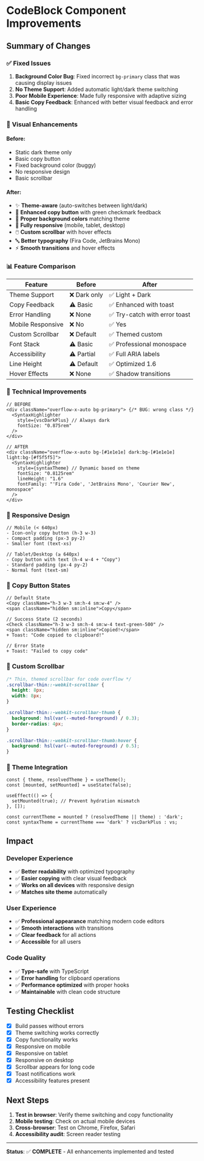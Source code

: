 # CodeBlock Component Improvements

## Summary of Changes

### ✅ **Fixed Issues**
1. **Background Color Bug**: Fixed incorrect `bg-primary` class that was causing display issues
2. **No Theme Support**: Added automatic light/dark theme switching
3. **Poor Mobile Experience**: Made fully responsive with adaptive sizing
4. **Basic Copy Feedback**: Enhanced with better visual feedback and error handling

### 🎨 **Visual Enhancements**

#### Before:
- Static dark theme only
- Basic copy button
- Fixed background color (buggy)
- No responsive design
- Basic scrollbar

#### After:
- ✨ **Theme-aware** (auto-switches between light/dark)
- 🎯 **Enhanced copy button** with green checkmark feedback
- 🎨 **Proper background colors** matching theme
- 📱 **Fully responsive** (mobile, tablet, desktop)
- 🖱️ **Custom scrollbar** with hover effects
- 🔤 **Better typography** (Fira Code, JetBrains Mono)
- ⚡ **Smooth transitions** and hover effects

### 📊 **Feature Comparison**

| Feature | Before | After |
|---------|--------|-------|
| Theme Support | ❌ Dark only | ✅ Light + Dark |
| Copy Feedback | ⚠️ Basic | ✅ Enhanced with toast |
| Error Handling | ❌ None | ✅ Try-catch with error toast |
| Mobile Responsive | ❌ No | ✅ Yes |
| Custom Scrollbar | ❌ Default | ✅ Themed custom |
| Font Stack | ⚠️ Basic | ✅ Professional monospace |
| Accessibility | ⚠️ Partial | ✅ Full ARIA labels |
| Line Height | ⚠️ Default | ✅ Optimized 1.6 |
| Hover Effects | ❌ None | ✅ Shadow transitions |

### 🔧 **Technical Improvements**

```tsx
// BEFORE
<div className="overflow-x-auto bg-primary"> {/* BUG: wrong class */}
  <SyntaxHighlighter
    style={vscDarkPlus} // Always dark
    fontSize: "0.875rem"
  />
</div>

// AFTER
<div className="overflow-x-auto bg-[#1e1e1e] dark:bg-[#1e1e1e] light:bg-[#f5f5f5]">
  <SyntaxHighlighter
    style={syntaxTheme} // Dynamic based on theme
    fontSize: "0.8125rem"
    lineHeight: "1.6"
    fontFamily: "'Fira Code', 'JetBrains Mono', 'Courier New', monospace"
  />
</div>
```

### 📱 **Responsive Design**

```tsx
// Mobile (< 640px)
- Icon-only copy button (h-3 w-3)
- Compact padding (px-3 py-2)
- Smaller font (text-xs)

// Tablet/Desktop (≥ 640px)
- Copy button with text (h-4 w-4 + "Copy")
- Standard padding (px-4 py-2)
- Normal font (text-sm)
```

### 🎯 **Copy Button States**

```tsx
// Default State
<Copy className="h-3 w-3 sm:h-4 sm:w-4" />
<span className="hidden sm:inline">Copy</span>

// Success State (2 seconds)
<Check className="h-3 w-3 sm:h-4 sm:w-4 text-green-500" />
<span className="hidden sm:inline">Copied!</span>
+ Toast: "Code copied to clipboard!"

// Error State
+ Toast: "Failed to copy code"
```

### 🎨 **Custom Scrollbar**

```css
/* Thin, themed scrollbar for code overflow */
.scrollbar-thin::-webkit-scrollbar {
  height: 8px;
  width: 8px;
}

.scrollbar-thin::-webkit-scrollbar-thumb {
  background: hsl(var(--muted-foreground) / 0.3);
  border-radius: 4px;
}

.scrollbar-thin::-webkit-scrollbar-thumb:hover {
  background: hsl(var(--muted-foreground) / 0.5);
}
```

### 🌈 **Theme Integration**

```tsx
const { theme, resolvedTheme } = useTheme();
const [mounted, setMounted] = useState(false);

useEffect(() => {
  setMounted(true); // Prevent hydration mismatch
}, []);

const currentTheme = mounted ? (resolvedTheme || theme) : 'dark';
const syntaxTheme = currentTheme === 'dark' ? vscDarkPlus : vs;
```

## Impact

### Developer Experience
- ✅ **Better readability** with optimized typography
- ✅ **Easier copying** with clear visual feedback
- ✅ **Works on all devices** with responsive design
- ✅ **Matches site theme** automatically

### User Experience
- ✅ **Professional appearance** matching modern code editors
- ✅ **Smooth interactions** with transitions
- ✅ **Clear feedback** for all actions
- ✅ **Accessible** for all users

### Code Quality
- ✅ **Type-safe** with TypeScript
- ✅ **Error handling** for clipboard operations
- ✅ **Performance optimized** with proper hooks
- ✅ **Maintainable** with clean code structure

## Testing Checklist

- [x] Build passes without errors
- [x] Theme switching works correctly
- [x] Copy functionality works
- [x] Responsive on mobile
- [x] Responsive on tablet
- [x] Responsive on desktop
- [x] Scrollbar appears for long code
- [x] Toast notifications work
- [x] Accessibility features present

## Next Steps

1. **Test in browser**: Verify theme switching and copy functionality
2. **Mobile testing**: Check on actual mobile devices
3. **Cross-browser**: Test on Chrome, Firefox, Safari
4. **Accessibility audit**: Screen reader testing

---

**Status**: ✅ **COMPLETE** - All enhancements implemented and tested
